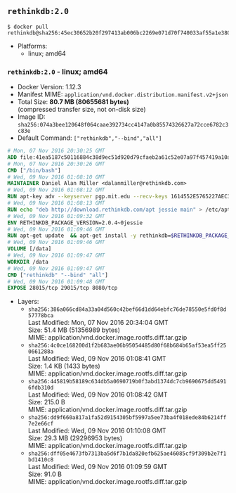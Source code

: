 ## `rethinkdb:2.0`

```console
$ docker pull rethinkdb@sha256:45ec30652b20f297413ab006bc2269e071d70f740033af55a1e3800a9d2a56fa
```

-	Platforms:
	-	linux; amd64

### `rethinkdb:2.0` - linux; amd64

-	Docker Version: 1.12.3
-	Manifest MIME: `application/vnd.docker.distribution.manifest.v2+json`
-	Total Size: **80.7 MB (80655681 bytes)**  
	(compressed transfer size, not on-disk size)
-	Image ID: `sha256:074a3bee120648f064caae392734cc4147a0b85574326627a72cce6782c3c83e`
-	Default Command: `["rethinkdb","--bind","all"]`

```dockerfile
# Mon, 07 Nov 2016 20:30:25 GMT
ADD file:41ea5187c50116884c38d9ec51d920d79cfaeb2a61c52e07a97f457419a10a4f in / 
# Mon, 07 Nov 2016 20:30:26 GMT
CMD ["/bin/bash"]
# Wed, 09 Nov 2016 01:08:10 GMT
MAINTAINER Daniel Alan Miller <dalanmiller@rethinkdb.com>
# Wed, 09 Nov 2016 01:08:12 GMT
RUN apt-key adv --keyserver pgp.mit.edu --recv-keys 1614552E5765227AEC39EFCFA7E00EF33A8F2399
# Wed, 09 Nov 2016 01:08:13 GMT
RUN echo "deb http://download.rethinkdb.com/apt jessie main" > /etc/apt/sources.list.d/rethinkdb.list
# Wed, 09 Nov 2016 01:09:32 GMT
ENV RETHINKDB_PACKAGE_VERSION=2.0.4~0jessie
# Wed, 09 Nov 2016 01:09:46 GMT
RUN apt-get update 	&& apt-get install -y rethinkdb=$RETHINKDB_PACKAGE_VERSION 	&& rm -rf /var/lib/apt/lists/*
# Wed, 09 Nov 2016 01:09:46 GMT
VOLUME [/data]
# Wed, 09 Nov 2016 01:09:47 GMT
WORKDIR /data
# Wed, 09 Nov 2016 01:09:47 GMT
CMD ["rethinkdb" "--bind" "all"]
# Wed, 09 Nov 2016 01:09:48 GMT
EXPOSE 28015/tcp 29015/tcp 8080/tcp
```

-	Layers:
	-	`sha256:386a066cd84a33a04d560c42bef66d1dd64ebfc76de78550e5fd0f8d57778bca`  
		Last Modified: Mon, 07 Nov 2016 20:34:04 GMT  
		Size: 51.4 MB (51356989 bytes)  
		MIME: application/vnd.docker.image.rootfs.diff.tar.gzip
	-	`sha256:4c0ce168200d1f2b683ae06b95054485d80f68b684b65af53ea5ff250661288a`  
		Last Modified: Wed, 09 Nov 2016 01:08:41 GMT  
		Size: 1.4 KB (1433 bytes)  
		MIME: application/vnd.docker.image.rootfs.diff.tar.gzip
	-	`sha256:445819b58189c634db5a0690719b0f3abd1374dc7cb9690675dd54916fdb310d`  
		Last Modified: Wed, 09 Nov 2016 01:08:42 GMT  
		Size: 215.0 B  
		MIME: application/vnd.docker.image.rootfs.diff.tar.gzip
	-	`sha256:dd9f660a817a1fa52d9154305bf5997a5ee73ba4f018ede84b6214ff7e2e66cf`  
		Last Modified: Wed, 09 Nov 2016 01:10:08 GMT  
		Size: 29.3 MB (29296953 bytes)  
		MIME: application/vnd.docker.image.rootfs.diff.tar.gzip
	-	`sha256:dff05e4673fb7313ba5d6f7b1da820efb625ae46085cf9f309b2e7f1bd1410c8`  
		Last Modified: Wed, 09 Nov 2016 01:09:59 GMT  
		Size: 91.0 B  
		MIME: application/vnd.docker.image.rootfs.diff.tar.gzip
